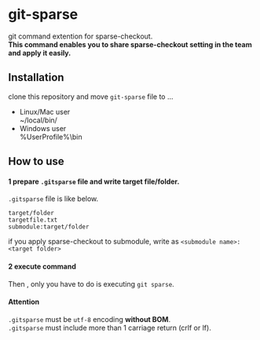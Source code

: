 git-sparse
==========

git command extention for sparse-checkout.  
**This command enables you to share sparse-checkout setting in the team and apply it easily.**

## Installation

clone this repository and move `git-sparse` file to ...

* Linux/Mac user  
  ~/local/bin/
* Windows user  
  %UserProfile%\bin

## How to use

#### 1  prepare `.gitsparse` file and write target file/folder.

`.gitsparse` file is like below.

```
target/folder
targetfile.txt
submodule:target/folder
```

if you apply sparse-checkout to submodule, write as `<submodule name>:<target folder>`


#### 2 execute command  
Then , only you have to do is executing `git sparse`.

#### Attention
`.gitsparse` must be `utf-8` encoding **without BOM**.  
`.gitsparse` must include more than 1 carriage return (crlf or lf).
